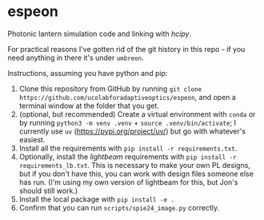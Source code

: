 # espeon

Photonic lantern simulation code and linking with _hcipy_. 

For practical reasons I've gotten rid of the git history in this repo - if you need anything in there it's under `umbreon`.

Instructions, assuming you have python and pip:

1. Clone this repository from GitHub by running `git clone https://github.com/ucolabforadaptiveoptics/espeon`, and open a terminal window at the folder that you get.
2. (optional, but recommended) Create a virtual environment with `conda` or by running `python3 -m venv .venv` + `source .venv/bin/activate`; I currently use `uv` (https://pypi.org/project/uv/) but go with whatever's easiest.
3. Install all the requirements with `pip install -r requirements.txt`.
4. Optionally, install the _lightbeam_ requirements with `pip install -r requirements_lb.txt`. This is necessary to make your own PL designs, but if you don't have this, you can work with design files someone else has run. (I'm using my own version of lightbeam for this, but Jon's should still work.)
4. Install the local package with `pip install -e .`
5. Confirm that you can run `scripts/spie24_image.py` correctly.
